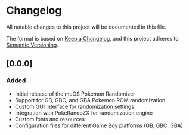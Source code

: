 # Changelog

All notable changes to this project will be documented in this file.

The format is based on [Keep a Changelog](https://keepachangelog.com/en/1.1.0/),
and this project adheres to [Semantic Versioning](https://semver.org/spec/v2.0.0.html).

## [0.0.0]

### Added
- Initial release of the muOS Pokemon Randomizer
- Support for GB, GBC, and GBA Pokemon ROM randomization
- Custom GUI interface for randomization settings
- Integration with PokeRandoZX for randomization engine
- Custom fonts and resources
- Configuration files for different Game Boy platforms (GB, GBC, GBA)